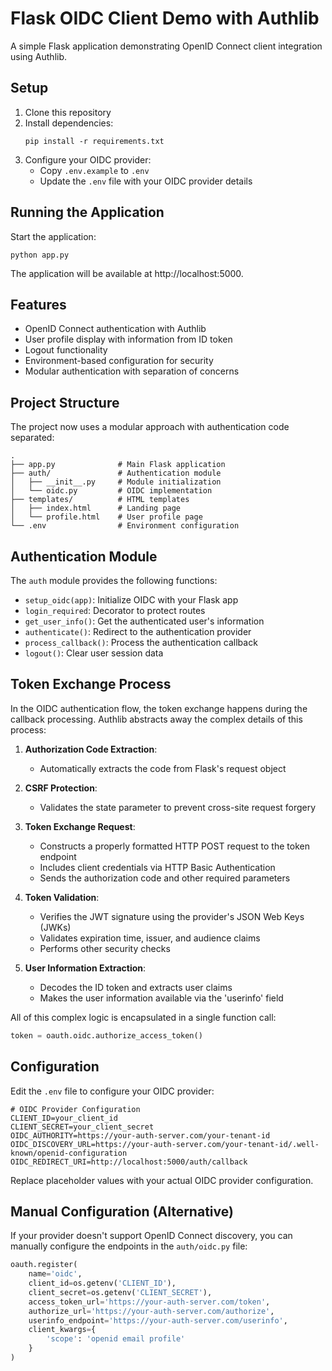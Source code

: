 # Flask OIDC Client Demo with Authlib

A simple Flask application demonstrating OpenID Connect client integration using Authlib.

## Setup

1. Clone this repository
2. Install dependencies:
   ```
   pip install -r requirements.txt
   ```
3. Configure your OIDC provider:
   - Copy `.env.example` to `.env`
   - Update the `.env` file with your OIDC provider details

## Running the Application

Start the application:
```
python app.py
```

The application will be available at http://localhost:5000.

## Features

- OpenID Connect authentication with Authlib
- User profile display with information from ID token
- Logout functionality
- Environment-based configuration for security
- Modular authentication with separation of concerns

## Project Structure

The project now uses a modular approach with authentication code separated:

```
.
├── app.py              # Main Flask application
├── auth/               # Authentication module
│   ├── __init__.py     # Module initialization
│   └── oidc.py         # OIDC implementation
├── templates/          # HTML templates
│   ├── index.html      # Landing page
│   └── profile.html    # User profile page
└── .env                # Environment configuration
```

## Authentication Module

The `auth` module provides the following functions:

- `setup_oidc(app)`: Initialize OIDC with your Flask app
- `login_required`: Decorator to protect routes
- `get_user_info()`: Get the authenticated user's information
- `authenticate()`: Redirect to the authentication provider
- `process_callback()`: Process the authentication callback
- `logout()`: Clear user session data

## Token Exchange Process

In the OIDC authentication flow, the token exchange happens during the callback processing. Authlib abstracts away the complex details of this process:

1. **Authorization Code Extraction**:
   - Automatically extracts the code from Flask's request object

2. **CSRF Protection**:
   - Validates the state parameter to prevent cross-site request forgery

3. **Token Exchange Request**:
   - Constructs a properly formatted HTTP POST request to the token endpoint
   - Includes client credentials via HTTP Basic Authentication
   - Sends the authorization code and other required parameters

4. **Token Validation**:
   - Verifies the JWT signature using the provider's JSON Web Keys (JWKs)
   - Validates expiration time, issuer, and audience claims
   - Performs other security checks

5. **User Information Extraction**:
   - Decodes the ID token and extracts user claims
   - Makes the user information available via the 'userinfo' field

All of this complex logic is encapsulated in a single function call:
```python
token = oauth.oidc.authorize_access_token()
```

## Configuration

Edit the `.env` file to configure your OIDC provider:

```
# OIDC Provider Configuration
CLIENT_ID=your_client_id
CLIENT_SECRET=your_client_secret
OIDC_AUTHORITY=https://your-auth-server.com/your-tenant-id
OIDC_DISCOVERY_URL=https://your-auth-server.com/your-tenant-id/.well-known/openid-configuration
OIDC_REDIRECT_URI=http://localhost:5000/auth/callback
```

Replace placeholder values with your actual OIDC provider configuration.

## Manual Configuration (Alternative)

If your provider doesn't support OpenID Connect discovery, you can manually configure the endpoints in the `auth/oidc.py` file:

```python
oauth.register(
    name='oidc',
    client_id=os.getenv('CLIENT_ID'),
    client_secret=os.getenv('CLIENT_SECRET'),
    access_token_url='https://your-auth-server.com/token',
    authorize_url='https://your-auth-server.com/authorize',
    userinfo_endpoint='https://your-auth-server.com/userinfo',
    client_kwargs={
        'scope': 'openid email profile'
    }
)
``` 
